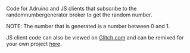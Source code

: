 Code for Adruino and JS clients that subscribe to the randomnumbergenerator broker to get the random number.

NOTE: The number that is generated is a number between 0 and 1.

JS client code can also be viewed on [Glitch.com](https://glitch.com/) and can be remixed for your own project [here](https://glitch.com/edit/#!/prng-js-client).
